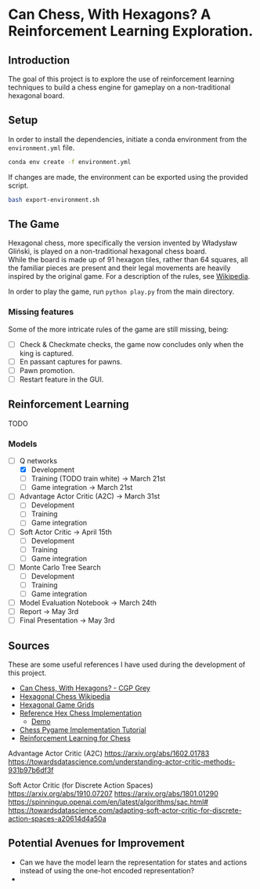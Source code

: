 # Can Chess, With Hexagons? A Reinforcement Learning Exploration.

## Introduction

The goal of this project is to explore the use of reinforcement learning techniques to build a chess engine for gameplay on a non-traditional hexagonal board.

## Setup

In order to install the dependencies, initiate a conda environment from the `environment.yml` file.

```bash
conda env create -f environment.yml
```

If changes are made, the environment can be exported using the provided script.

```bash
bash export-environment.sh
```

## The Game

Hexagonal chess, more specifically the version invented by Władysław Gliński, is played on a non-traditional hexagonal chess board.  
While the board is made up of 91 hexagon tiles, rather than 64 squares, all the familiar pieces are present and their legal movements are heavily inspired by the original game. For a description of the rules, see [Wikipedia](https://en.wikipedia.org/wiki/Hexagonal_chess).

In order to play the game, run `python play.py` from the main directory.

### Missing features

Some of the more intricate rules of the game are still missing, being:

- [ ] Check & Checkmate checks, the game now concludes only when the king is captured.
- [ ] En passant captures for pawns.
- [ ] Pawn promotion.
- [ ] Restart feature in the GUI.

## Reinforcement Learning

TODO

### Models

- [ ] Q networks
  - [x] Development
  - [ ] Training (TODO train white) -> March 21st
  - [ ] Game integration -> March 21st
- [ ] Advantage Actor Critic (A2C) -> March 31st
  - [ ] Development
  - [ ] Training
  - [ ] Game integration
- [ ] Soft Actor Critic -> April 15th
  - [ ] Development
  - [ ] Training
  - [ ] Game integration
- [ ] Monte Carlo Tree Search
  - [ ] Development
  - [ ] Training
  - [ ] Game integration
- [ ] Model Evaluation Notebook -> March 24th
- [ ] Report -> May 3rd
- [ ] Final Presentation -> May 3rd

## Sources

These are some useful references I have used during the development of this project.

- [Can Chess, With Hexagons? - CGP Grey](https://www.youtube.com/watch?v=bgR3yESAEVE)
- [Hexagonal Chess Wikipedia](https://en.wikipedia.org/wiki/Hexagonal_chess)
- [Hexagonal Game Grids](https://www.redblobgames.com/grids/hexagons/)
- [Reference Hex Chess Implementation](https://github.com/AmethystMoon/AmethystMoon.github.io)
  - [Demo](https://amethystmoon.github.io/)
- [Chess Pygame Implementation Tutorial](https://www.youtube.com/watch?v=X-e0jk4I938)
- [Reinforcement Learning for Chess](https://github.com/arjangroen/RLC)

Advantage Actor Critic (A2C)
https://arxiv.org/abs/1602.01783
https://towardsdatascience.com/understanding-actor-critic-methods-931b97b6df3f

Soft Actor Critic (for Discrete Action Spaces)
https://arxiv.org/abs/1910.07207
https://arxiv.org/abs/1801.01290
https://spinningup.openai.com/en/latest/algorithms/sac.html#
https://towardsdatascience.com/adapting-soft-actor-critic-for-discrete-action-spaces-a20614d4a50a

## Potential Avenues for Improvement

- Can we have the model learn the representation for states and actions instead of using the one-hot encoded representation?
-
